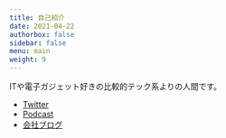 ```yaml
---
title: 自己紹介
date: 2021-04-22
authorbox: false
sidebar: false
menu: main
weight: 9
---
```


ITや電子ガジェット好きの比較的テック系よりの人間です。

* [Twitter](https://twitter.com/yotsugitommy)
* [Podcast](https://kininaru.org/)
* [会社ブログ](https://windabaft.co.jp/blog_ceo/)

